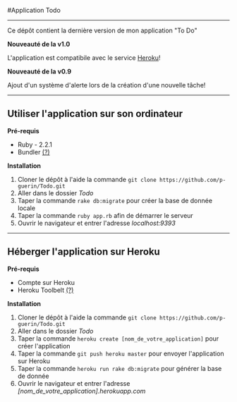 #Application Todo
***

Ce dépôt contient la dernière version de mon application "To Do"



**Nouveauté de la v1.0**

L'application est compatibile avec le service [Heroku](https://www.heroku.com/ "Heroku")!

**Nouveauté de la v0.9**

Ajout d'un système d'alerte lors de la création d'une nouvelle tâche!



***

## Utiliser l'application sur son ordinateur

**Pré-requis**

* Ruby - 2.2.1
* Bundler [(?)](http://bundler.io/)


**Installation**

1. Cloner le dépôt à l'aide la commande `git clone https://github.com/p-guerin/Todo.git`
2. Aller dans le dossier *Todo*
3. Taper la commande `rake db:migrate` pour créer la base de donnée locale
4. Taper la commande `ruby app.rb` afin de démarrer le serveur
5. Ouvrir le navigateur et entrer l'adresse *localhost:9393*



***

## Héberger l'application sur Heroku

**Pré-requis**

* Compte sur Heroku
* Heroku Toolbelt [(?)](https://devcenter.heroku.com/articles/getting-started-with-play-on-heroku#set-up)


**Installation**

1. Cloner le dépôt à l'aide la commande `git clone https://github.com/p-guerin/Todo.git`
2. Aller dans le dossier *Todo*
3. Taper la commande `heroku create [nom_de_votre_application]` pour créer l'application
4. Taper la commande `git push heroku master` pour envoyer l'application sur Heroku
5. Taper la commande `heroku run rake db:migrate` pour générer la base de donnée
6. Ouvrir le navigateur et entrer l'adresse *[nom_de_votre_application].herokuapp.com*


